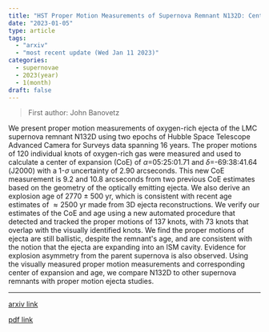 ```yaml
---
title: "HST Proper Motion Measurements of Supernova Remnant N132D: Center of Expansion and Age"
date: "2023-01-05"
type: article
tags:
  - "arxiv"
  - "most recent update (Wed Jan 11 2023)"
categories:
  - supernovae
  - 2023(year)
  - 1(month)
draft: false
---
```


> First author: John Banovetz

 We present proper motion measurements of oxygen-rich ejecta of the LMC
supernova remnant N132D using two epochs of Hubble Space Telescope Advanced
Camera for Surveys data spanning 16 years. The proper motions of 120 individual
knots of oxygen-rich gas were measured and used to calculate a center of
expansion (CoE) of $\alpha$=05:25:01.71 and $\delta$=-69:38:41.64 (J2000) with
a 1-$\sigma$ uncertainty of 2.90 arcseconds. This new CoE measurement is 9.2
and 10.8 arcseconds from two previous CoE estimates based on the geometry of
the optically emitting ejecta. We also derive an explosion age of 2770 $\pm$
500 yr, which is consistent with recent age estimates of $\approx 2500$ yr made
from 3D ejecta reconstructions. We verify our estimates of the CoE and age
using a new automated procedure that detected and tracked the proper motions of
137 knots, with 73 knots that overlap with the visually identified knots. We
find the proper motions of ejecta are still ballistic, despite the remnant's
age, and are consistent with the notion that the ejecta are expanding into an
ISM cavity. Evidence for explosion asymmetry from the parent supernova is also
observed. Using the visually measured proper motion measurements and
corresponding center of expansion and age, we compare N132D to other supernova
remnants with proper motion ejecta studies.

---
[arxiv link](http://arxiv.org/abs/2301.02128v1)

[pdf link](http://arxiv.org/pdf/2301.02128v1)
